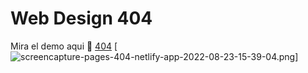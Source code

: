 # Web Design 404
Mira el demo aqui 🎉 [404](http://https://pages-404.netlify.app/ "404")
[![screencapture-pages-404-netlify-app-2022-08-23-15-39-04.png](https://i.postimg.cc/SK6JgSvx/screencapture-pages-404-netlify-app-2022-08-23-15-39-04.png)]
